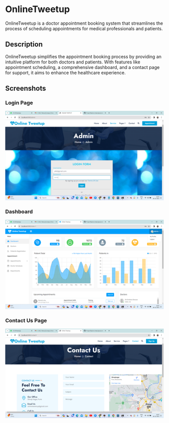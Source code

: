 # OnlineTweetup

OnlineTweetup is a doctor appointment booking system that streamlines the process of scheduling appointments for medical professionals and patients.

## Description

OnlineTweetup simplifies the appointment booking process by providing an intuitive platform for both doctors and patients. With features like appointment scheduling, a comprehensive dashboard, and a contact page for support, it aims to enhance the healthcare experience.

## Screenshots

### Login Page
![Login Page](https://github.com/Pradyumnkhatavkar/ProjectTask/blob/main/Screenshot/Login_page.png)

### Dashboard
![Dashboard](https://github.com/Pradyumnkhatavkar/ProjectTask/blob/main/Screenshot/Dashboard.png)

### Contact Us Page
![Contact Us Page](https://github.com/Pradyumnkhatavkar/ProjectTask/blob/main/Screenshot/Contact_us_page.png)
